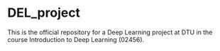 # DEL_project
This is the official repository for a Deep Learning project at DTU in the course Introduction to Deep Learning (02456).
